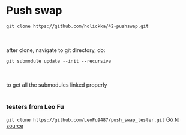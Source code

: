 # Push swap
```
git clone https://github.com/holickka/42-pushswap.git
```
</br></br>
 after clone, navigate to git directory, do:
 </br>
```
git submodule update --init --recursive
```
</br></br>
 to get all the submodules linked properly
 </br></br>
### testers from Leo Fu</br>
`git clone https://github.com/LeoFu9487/push_swap_tester.git`
[Go to source](https://github.com/LeoFu9487/push_swap_tester)
